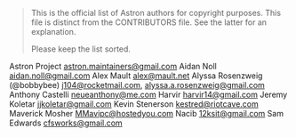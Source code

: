 > This is the official list of Astron authors for copyright purposes.
> This file is distinct from the CONTRIBUTORS file.
> See the latter for an explanation.
>
> Please keep the list sorted.

Astron Project <astron.maintainers@gmail.com>
Aidan Noll <aidan.noll@gmail.com>
Alex Mault <alex@mault.net>
Alyssa Rosenzweig (@bobbybee) <j104@rocketmail.com>, <alyssa.a.rosenzweig@gmail.com>
Anthony Castelli <neueanthony@me.com>
Harvir <harvir14@gmail.com>
Jeremy Koletar <jjkoletar@gmail.com>
Kevin Stenerson <kestred@riotcave.com>
Maverick Mosher <MMavipc@hostedyou.com>
Nacib <12ksit@gmail.com>
Sam Edwards <cfsworks@gmail.com>
